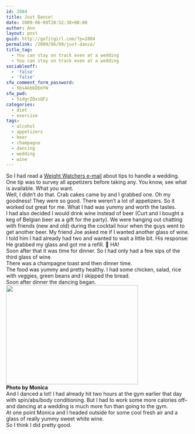 ```yaml
---
id: 2884
title: Just Dance!
date: 2009-06-09T20:52:38+00:00
author: Ann
layout: post
guid: http://gofitgirl.com/?p=2884
permalink: /2009/06/09/just-dance/
title_tag:
  - You can stay on track even at a wedding
  - You can stay on track even at a wedding
sociableoff:
  - 'false'
  - 'false'
sfw_comment_form_password:
  - 5bsAkbbDEmYW
sfw_pwd:
  - 5idgrZQxsQFz
categories:
  - diet
  - exercise
tags:
  - alcohol
  - appetizers
  - beer
  - champagne
  - dancing
  - wedding
  - wine
---
```

So I had read a [Weight Watchers e-mail](http://www.weightwatchers.com/util/art/index_art.aspx?tabnum=4&art_id=59521) about tips to handle a wedding.  
One tip was to survey all appetizers before taking any. You know, see what is available. What you want.  
Well, I didn&#8217;t do that. Crab cakes came by and I grabbed one. Oh my goodness! They were so good. There weren&#8217;t a lot of appetizers. So it worked out great for me. What I had was yummy and worth the tastes.  
I had also decided I would drink wine instead of beer (Curt and I bought a keg of Belgian beer as a gift for the party). We were hanging out chatting with friends (new and old) during the cocktail hour when the guys went to get another beer. My friend Joe asked me if I wanted another glass of wine. I told him I had already had two and wanted to wait a little bit. His response: He grabbed my glass and got me a refill. 🙂 HA!  
Soon after that it was time for dinner. So I had only had a few sips of the third glass of wine.  
There was a champagne toast and then dinner time.  
The food was yummy and pretty healthy. I had some chicken, salad, rice with veggies, green beans and I skipped the bread.  
Soon after dinner the dancing began.  
<img src="http://gofitgirl.com/blog/wp-content/uploads/2009/06/dance_time.jpg" alt="" title="" width="360" height="270" class="alignnone size-full wp-image-2887" />  
**Photo by Monica**  
And I danced a lot! I had already hit two hours at the gym earlier that day with spin/abs/body conditioning. But I had to work some more calories off&#8211;and dancing at a wedding is much more fun than going to the gym.  
At one point Monica and I headed outside for some cool fresh air and a glass of really yummy sweet white wine.  
So I think I did pretty good.